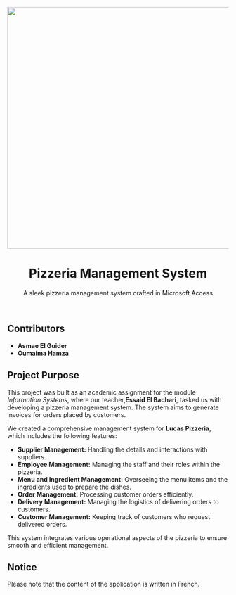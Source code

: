 

<p align="center"><img src="https://github.com/user-attachments/assets/fbddbe52-61d2-4f70-9d57-7a86556bc6e2" width="550px"></p>
<h1 align="center">Pizzeria Management System</h1>
<p align="center">A sleek pizzeria management system crafted in Microsoft Access</p><br>
<h2>Contributors</h2>
<ul>
  <li><strong>Asmae El Guider</strong></li>
  <li><strong>Oumaima Hamza</strong></li>
</ul>

<h2>Project Purpose</h2>
<p>This project was built as an academic assignment for the module <em>Information Systems</em>, where our teacher,<strong>Essaid El Bachari</strong>, tasked us with developing a pizzeria management system. The system aims to generate invoices for orders placed by customers.</p>

<p>We created a comprehensive management system for <strong>Lucas Pizzeria</strong>, which includes the following features:</p>

<ul>
  <li><strong>Supplier Management:</strong> Handling the details and interactions with suppliers.</li>
  <li><strong>Employee Management:</strong> Managing the staff and their roles within the pizzeria.</li>
  <li><strong>Menu and Ingredient Management:</strong> Overseeing the menu items and the ingredients used to prepare the dishes.</li>
  <li><strong>Order Management:</strong> Processing customer orders efficiently.</li>
  <li><strong>Delivery Management:</strong> Managing the logistics of delivering orders to customers.</li>
  <li><strong>Customer Management:</strong> Keeping track of customers who request delivered orders.</li>
</ul>

<p>This system integrates various operational aspects of the pizzeria to ensure smooth and efficient management.</p>
<h2>Notice</h2>
<p>Please note that the content of the application is written in French.</p>

